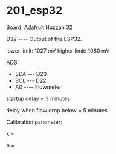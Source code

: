 # 201_esp32
 
Board: Adafruit Huzzah 32

D32 ---- Output of the ESP32.


lower limit: 1027 mV
higher limit: 1080 mV



ADS: 
 - SDA --- D23
 - SCL --- D22
 - A0 ---- Flowmeter

startup delay = 3 minutes

delay when flow drop below = 5 minutes

Calibration parameter:

k = 

b = 

